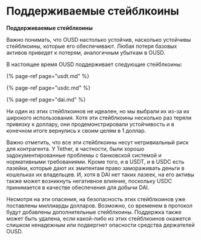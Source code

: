 # Поддерживаемые стейблкоины

**Поддерживаемые стейблкоины**

Важно понимать, что OUSD настолько устойчив, насколько устойчивы стейблкоины, которые его обеспечивают. Любая потеря базовых активов приведет к потерям, аналогичным убыткам в OUSD.

В настоящее время OUSD поддерживает следующие стейблкоины:

{% page-ref page="usdt.md" %}

{% page-ref page="usdc.md" %}

{% page-ref page="dai.md" %}

Ни один из этих стейблкоинов не идеален, но мы выбрали их из-за их широкого использования. Хотя эти стейблкоины несколько раз теряли привязку к доллару, они продемонстрировали устойчивость и в конечном итоге вернулись к своим целям в 1 доллар.

Важно отметить, что все эти стейблкоины несут нетривиальный риск для контрагента. У Tether, в частности, были хорошо задокументированные проблемы с банковской системой и нормативными требованиями. Кроме того, и в USDT, и в USDC есть лазейки, которые дают их эмитентам право замораживать деньги в кошельках их владельцев. И, хотя в DAI нет таких лазеек, на его активы также может возникнуть негативное влияние, поскольку USDC принимается в качестве обеспечения для добычи DAI.

Несмотря на эти опасения, на безопасность этих стейблкоинов уже поставлены миллиарды долларов. Возможно, со временем в протокол будут добавлены дополнительные стейблкоины. Поддержка также может быть удалена, если какой-либо из этих стейблкоинов окажется слишком ненадежным или подвергнет опасности средства держателей OUSD. 

